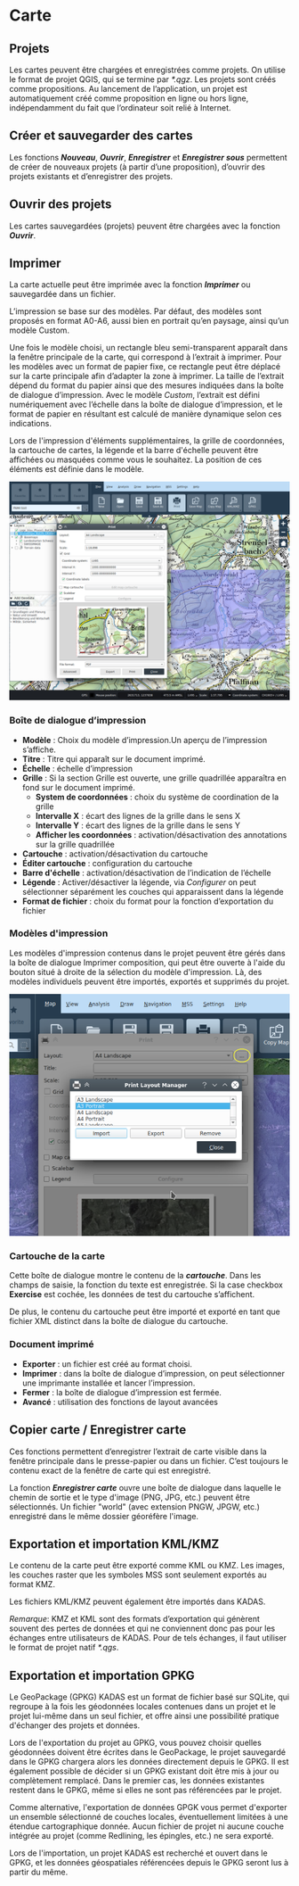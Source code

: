 # Carte


## <a name="sec0"></a>Projets

Les cartes peuvent être chargées et enregistrées comme projets. On utilise le format de projet QGIS, qui se termine par _*.qgz_. Les projets sont créés comme propositions. Au lancement de l’application, un projet est automatiquement créé comme proposition en ligne ou hors ligne, indépendamment du fait que l’ordinateur soit relié à Internet.


## <a name="sec1"></a>Créer et sauvegarder des cartes

Les fonctions **_Nouveau_**, **_Ouvrir_**, **_Enregistrer_** et **_Enregistrer sous_** permettent de créer de nouveaux projets (à partir d’une proposition), d’ouvrir des projets existants et d’enregistrer des projets.

## <a name="sec2"></a>Ouvrir des projets

Les cartes sauvegardées (projets) peuvent être chargées avec la fonction **_Ouvrir_**.


## <a name="sec3"></a>Imprimer

La carte actuelle peut être imprimée avec la fonction **_Imprimer_** ou sauvegardée dans un fichier. 

L’impression se base sur des modèles. Par défaut, des modèles sont proposés en format A0-A6, aussi bien en portrait qu’en paysage, ainsi qu’un modèle Custom.


Une fois le modèle choisi, un rectangle bleu semi-transparent apparaît dans la fenêtre principale de la carte, qui correspond à l’extrait à imprimer. Pour les modèles avec un format de papier fixe, ce rectangle peut être déplacé sur la carte principale afin d’adapter la zone à imprimer. La taille de l’extrait dépend du format du papier ainsi que des mesures indiquées dans la boîte de dialogue d’impression. Avec le modèle _Custom_, l’extrait est défini numériquement avec l’échelle dans la boîte de dialogue d’impression, et le format de papier en résultant est calculé de manière dynamique selon ces indications.


Lors de l'impression d'éléments supplémentaires, la grille de coordonnées, la cartouche de cartes, la légende et la barre d'échelle peuvent être affichées ou masquées comme vous le souhaitez. La position de ces éléments est définie dans le modèle.

<img src="../media/image12.png" />


### Boîte de dialogue d’impression

+ **Modèle** : Choix du modèle d’impression.Un aperçu de l’impression s’affiche.
+ **Titre** : Titre qui apparaît sur le document imprimé.
+ **Échelle** : échelle d’impression
+ **Grille** : Si la section Grille est ouverte, une grille quadrillée apparaîtra en fond sur le document imprimé.
  + **System de coordonnées** : choix du système de coordination de la grille
  + **Intervalle X** : écart des lignes de la grille dans le sens X
  + **Intervalle Y** : écart des lignes de la grille dans le sens Y
  + **Afficher les coordonnées** : activation/désactivation des annotations sur la grille quadrillée
+ **Cartouche** : activation/désactivation du cartouche
+ **Éditer cartouche** : configuration du cartouche
+ **Barre d'échelle** : activation/désactivation de l’indication de l’échelle
+ **Légende** : Activer/désactiver la légende, via *Configurer* on peut sélectionner séparément les couches qui apparaissent dans la légende
+ **Format de fichier** : choix du format pour la fonction d’exportation du fichier


### Modèles d'impression

Les modèles d'impression contenus dans le projet peuvent être gérés dans la boîte de dialogue Imprimer composition, qui peut être ouverte à l'aide du bouton situé à droite de la sélection du modèle d'impression. Là, des modèles individuels peuvent être importés, exportés et supprimés du projet.

<img src="../media/image12.1.png"/>


### Cartouche de la carte

Cette boîte de dialogue montre le contenu de la **_cartouche_**. Dans les champs de saisie, la fonction du texte est enregistrée. Si la case checkbox **Exercise** est cochée, les données de test du cartouche s’affichent.

De plus, le contenu du cartouche peut être importé et exporté en tant que fichier XML distinct dans la boîte de dialogue du cartouche.


### Document imprimé

+ **Exporter** : un fichier est créé au format choisi.
+ **Imprimer** : dans la boîte de dialogue d’impression, on peut sélectionner une imprimante installée et lancer l’impression.
+ **Fermer** : la boîte de dialogue d’impression est fermée.
+ **Avancé** : utilisation des fonctions de layout avancées


## <a name="sec4"></a>Copier carte / Enregistrer carte

Ces fonctions permettent d’enregistrer l’extrait de carte visible dans la fenêtre principale dans le presse-papier ou dans un fichier. C’est toujours le contenu exact de la fenêtre de carte qui est enregistré.

La fonction **_Enregistrer carte_** ouvre une boîte de dialogue dans laquelle le chemin de sortie et le type d'image (PNG, JPG, etc.) peuvent être sélectionnés. Un fichier "world" (avec extension PNGW, JPGW, etc.) enregistré dans le même dossier géoréfère l'image.


## <a name="sec5"></a>Exportation et importation KML/KMZ

Le contenu de la carte peut être exporté comme KML ou KMZ. Les images, les couches raster que les symboles MSS sont seulement exportés au format KMZ.

Les fichiers KML/KMZ peuvent également être importés dans KADAS.

*Remarque*: KMZ et KML sont des formats d’exportation qui génèrent souvent des pertes de données et qui ne conviennent donc pas pour les échanges entre utilisateurs de KADAS. Pour de tels échanges, il faut utiliser le format de projet natif _*.qgs_.


## <a name="sec6"></a>Exportation et importation GPKG

Le GeoPackage (GPKG) KADAS est un format de fichier basé sur SQLite, qui regroupe à la fois les géodonnées locales contenues dans un projet et le projet lui-même dans un seul fichier, et offre ainsi une possibilité pratique d'échanger des projets et données.

Lors de l'exportation du projet au GPKG, vous pouvez choisir quelles géodonnées doivent être écrites dans le GeoPackage, le projet sauvegardé dans le GPKG chargera alors les données directement depuis le GPKG. Il est également possible de décider si un GPKG existant doit être mis à jour ou complètement remplacé. Dans le premier cas, les données existantes restent dans le GPKG, même si elles ne sont pas référencées par le projet.

Comme alternative, l'exportation de données GPGK vous permet d'exporter un ensemble sélectionné de couches locales, éventuellement limitées à une étendue cartographique donnée. Aucun fichier de projet ni aucune couche intégrée au projet (comme Redlining, les épingles, etc.) ne sera exporté.

Lors de l'importation, un projet KADAS est recherché et ouvert dans le GPKG, et les données géospatiales référencées depuis le GPKG seront lus à partir du même.


